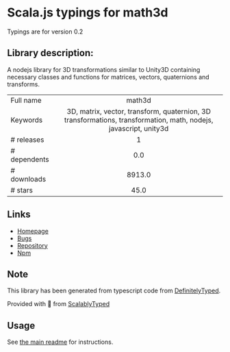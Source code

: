 
# Scala.js typings for math3d

Typings are for version 0.2

## Library description:
A nodejs library for 3D transformations similar to Unity3D containing necessary classes and functions for matrices, vectors, quaternions and transforms.

|                    |                 |
| ------------------ | :-------------: |
| Full name          | math3d |
| Keywords           | 3D, matrix, vector, transform, quaternion, 3D transformations, transformation, math, nodejs, javascript, unity3d |
| # releases         | 1 |
| # dependents       | 0.0 |
| # downloads        | 8913.0 |
| # stars            | 45.0 |

## Links
- [Homepage](https://github.com/adragonite/math3d#readme)
- [Bugs](https://github.com/adragonite/math3d/issues)
- [Repository](https://github.com/adragonite/math3d)
- [Npm](https://www.npmjs.com/package/math3d)
    


## Note
This library has been generated from typescript code from [DefinitelyTyped](https://definitelytyped.org).

Provided with :purple_heart: from [ScalablyTyped](https://github.com/oyvindberg/ScalablyTyped)

## Usage
See [the main readme](../../readme.md) for instructions.


